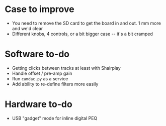 
# Case to improve
- You need to remove the SD card to get the board in and out.  1 mm more and we'd clear
- Different knobs, 4 controls, or a bit bigger case -- it's a bit cramped

# Software to-do
- Getting clicks between tracks at least with Shairplay
- Handle offset / pre-amp gain
- Run `camdac.py` as a service
- Add ability to re-define filters more easily

# Hardware to-do
- USB "gadget" mode for inline digital PEQ

